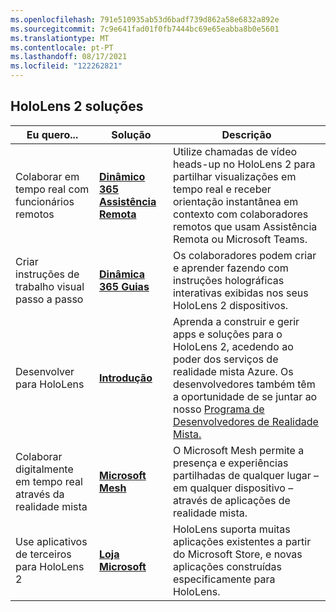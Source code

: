 ```yaml
---
ms.openlocfilehash: 791e510935ab53d6badf739d862a58e6832a892e
ms.sourcegitcommit: 7c9e641fad01f0fb7444bc69e65eabba8b0e5601
ms.translationtype: MT
ms.contentlocale: pt-PT
ms.lasthandoff: 08/17/2021
ms.locfileid: "122262821"
---
```

## <a name="hololens-2-solutions"></a>HoloLens 2 soluções

| Eu quero... | Solução | Descrição |  
|---------| ------------|------------|
| Colaborar em tempo real com funcionários remotos | [**Dinâmico 365 Assistência Remota**](https://dynamics.microsoft.com/mixed-reality/remote-assist/) | Utilize chamadas de vídeo heads-up no HoloLens 2 para partilhar visualizações em tempo real e receber orientação instantânea em contexto com colaboradores remotos que usam Assistência Remota ou Microsoft Teams. | 
| Criar instruções de trabalho visual passo a passo | [**Dinâmica 365 Guias**](https://dynamics.microsoft.com/mixed-reality/guides/capabilities/) | Os colaboradores podem criar e aprender fazendo com instruções holográficas interativas exibidas nos seus HoloLens 2 dispositivos. |
| Desenvolver para HoloLens | [**Introdução**](/windows/mixed-reality/develop/development?tabs=unity) | Aprenda a construir e gerir apps e soluções para o HoloLens 2, acedendo ao poder dos serviços de realidade mista Azure. Os desenvolvedores também têm a oportunidade de se juntar ao nosso [Programa de Desenvolvedores de Realidade Mista.](https://www.microsoft.com/en-us/hololens/developers)|
| Colaborar digitalmente em tempo real através da realidade mista | [**Microsoft Mesh**](https://www.microsoft.com/mesh) | O Microsoft Mesh permite a presença e experiências partilhadas de qualquer lugar – em qualquer dispositivo – através de aplicações de realidade mista. |
| Use aplicativos de terceiros para HoloLens 2 | [**Loja Microsoft**](../holographic-store-apps.md) | HoloLens suporta muitas aplicações existentes a partir do Microsoft Store, e novas aplicações construídas especificamente para HoloLens.
